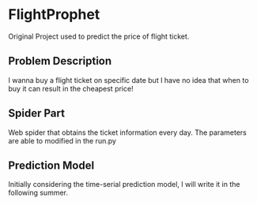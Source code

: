 # FlightProphet
Original Project used to predict the price of flight ticket.

## Problem Description
I wanna buy a flight ticket on specific date but I have no idea that when to buy it can result in the cheapest price!

## Spider Part
Web spider that obtains the ticket information every day.
The parameters are able to modified in the run.py

## Prediction Model
Initially considering the time-serial prediction model, I will write it in the following summer.
